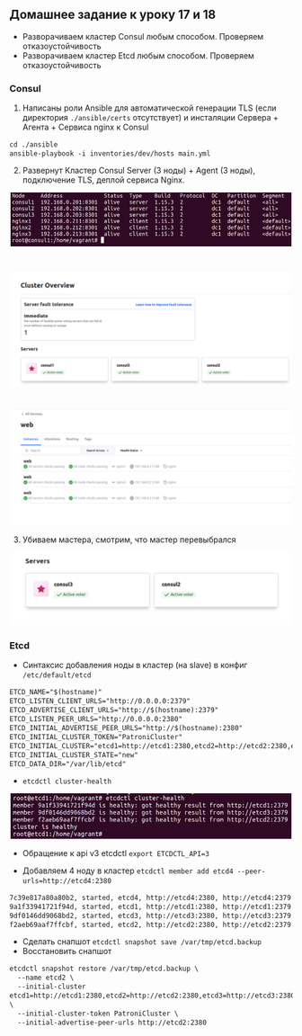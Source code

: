 ## Домашнее задание к уроку 17 и 18

* Разворачиваем кластер Consul любым способом. Проверяем отказоустойчивость
* Разворачиваем кластер Etcd любым способом. Проверяем отказоустойчивость

### Consul
1. Написаны роли Ansible для автоматической генерации TLS (если директория `./ansible/certs` отсутствует) и инсталяции Сервера + Агента + Сервиса nginx к Consul
```
cd ./ansible
ansible-playbook -i inventories/dev/hosts main.yml
```
2. Развернут Кластер Consul Server (3 ноды) + Agent (3 ноды), подключение TLS, деплой сервиса Nginx. 

<p align="center"> 
<a href="https://raw.githubusercontent.com/Dodexq/otus_nosql/main/lesson18/screenshots/1.png" rel="some text"><img src="https://raw.githubusercontent.com/Dodexq/otus_nosql/main/lesson18/screenshots/1.png" alt="" width="500" /></a>
</p>

#

<p align="center"> 
<a href="https://raw.githubusercontent.com/Dodexq/otus_nosql/main/lesson18/screenshots/2.png" rel="some text"><img src="https://raw.githubusercontent.com/Dodexq/otus_nosql/main/lesson18/screenshots/2.png" alt="" width="500" /></a>
</p>

#

<p align="center"> 
<a href="https://raw.githubusercontent.com/Dodexq/otus_nosql/main/lesson18/screenshots/3.png" rel="some text"><img src="https://raw.githubusercontent.com/Dodexq/otus_nosql/main/lesson18/screenshots/3.png" alt="" width="500" /></a>
</p>

3. Убиваем мастера, смотрим, что мастер перевыбрался

<p align="center"> 
<a href="https://raw.githubusercontent.com/Dodexq/otus_nosql/main/lesson18/screenshots/4.png" rel="some text"><img src="https://raw.githubusercontent.com/Dodexq/otus_nosql/main/lesson18/screenshots/4.png" alt="" width="500" /></a>
</p>

### Etcd
* Синтаксис добавления ноды в кластер (на slave) в конфиг `/etc/default/etcd`

```
ETCD_NAME="$(hostname)"
ETCD_LISTEN_CLIENT_URLS="http://0.0.0.0:2379"
ETCD_ADVERTISE_CLIENT_URLS="http://$(hostname):2379"
ETCD_LISTEN_PEER_URLS="http://0.0.0.0:2380"
ETCD_INITIAL_ADVERTISE_PEER_URLS="http://$(hostname):2380"
ETCD_INITIAL_CLUSTER_TOKEN="PatroniCluster"
ETCD_INITIAL_CLUSTER="etcd1=http://etcd1:2380,etcd2=http://etcd2:2380,etcd3=http://etcd3:2380"
ETCD_INITIAL_CLUSTER_STATE="new"
ETCD_DATA_DIR="/var/lib/etcd"
```

* `etcdctl cluster-health`

<p align="center"> 
<a href="https://raw.githubusercontent.com/Dodexq/otus_nosql/main/lesson17/screenshots/1.png" rel="some text"><img src="https://raw.githubusercontent.com/Dodexq/otus_nosql/main/lesson17/screenshots/1.png" alt="" width="500" /></a>
</p>

* Обращение к api v3 etcdctl `export ETCDCTL_API=3`

* Добавляем 4 ноду в кластер `etcdctl member add etcd4 --peer-urls=http://etcd4:2380`
```
7c39e817a80a80b2, started, etcd4, http://etcd4:2380, http://etcd4:2379
9a1f33941721f94d, started, etcd1, http://etcd1:2380, http://etcd1:2379
9df0146dd9068bd2, started, etcd3, http://etcd3:2380, http://etcd3:2379
f2aeb69aaf7ffcbf, started, etcd2, http://etcd2:2380, http://etcd2:2379
```

* Сделать снапшот `etcdctl snapshot save /var/tmp/etcd.backup`
* Восстановить снапшот 
```
etcdctl snapshot restore /var/tmp/etcd.backup \
  --name etcd2 \
  --initial-cluster etcd1=http://etcd1:2380,etcd2=http://etcd2:2380,etcd3=http://etcd3:2380 \
  --initial-cluster-token PatroniCluster \
  --initial-advertise-peer-urls http://etcd2:2380
```